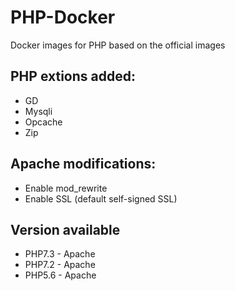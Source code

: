# PHP-Docker
Docker images for PHP based on the official images

## PHP extions added:
* GD
* Mysqli
* Opcache 
* Zip

## Apache modifications:
* Enable mod_rewrite
* Enable SSL (default self-signed SSL)

## Version available
* PHP7.3 - Apache
* PHP7.2 - Apache
* PHP5.6 - Apache
